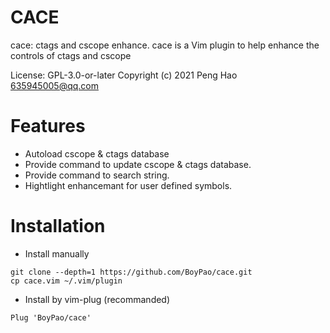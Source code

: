 # CACE
cace: ctags and cscope enhance.
cace is a Vim plugin to help enhance the controls of ctags and cscope

License: GPL-3.0-or-later
Copyright (c) 2021 Peng Hao <635945005@qq.com>

# Features
- Autoload cscope & ctags database
- Provide command to update cscope & ctags database.
- Provide command to search string.
- Hightlight enhancemant for user defined symbols.

# Installation
- Install manually
```
git clone --depth=1 https://github.com/BoyPao/cace.git
cp cace.vim ~/.vim/plugin
```
- Install by vim-plug (recommanded)
```
Plug 'BoyPao/cace'
```
